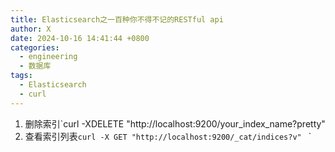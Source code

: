 ```yaml
---
title: Elasticsearch之一百种你不得不记的RESTful api
author: X
date: 2024-10-16 14:41:44 +0800
categories:
  - engineering
  - 数据库
tags:
  - Elasticsearch
  - curl
---
```

1. 删除索引`curl -XDELETE "http://localhost:9200/your_index_name?pretty"
2. 查看索引列表`curl -X GET "http://localhost:9200/_cat/indices?v"
`
`
